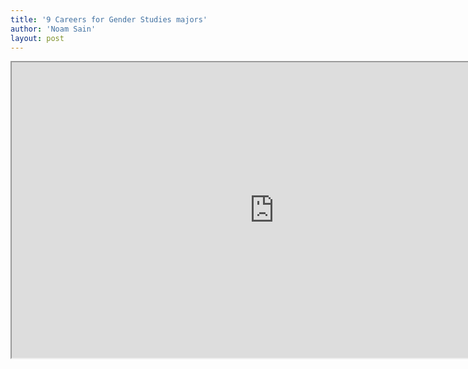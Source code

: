 ```yaml
---
title: '9 Careers for Gender Studies majors'
author: 'Noam Sain'
layout: post
---
```


<iframe allowfullscreen="" height="473" src="https://www.youtube.com/embed/35h3UCLqPJQ?feature=oembed" title="9 Exciting Careers For A Gender Studies Major" width="840"></iframe>
